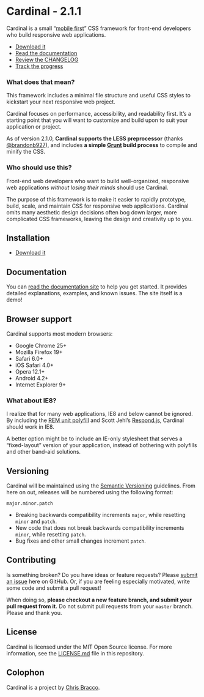 # Cardinal - 2.1.1

Cardinal is a small “[mobile first](http://cbrac.co/116bQqk)” CSS framework for front-end developers who build responsive web applications.

* [Download it](https://github.com/cbracco/cardinal/archive/master.zip)
* [Read the documentation](http://cardinalcss.com)
* [Review the CHANGELOG](https://github.com/cbracco/cardinal/blob/master/CHANGELOG.md)
* [Track the progress](https://www.pivotaltracker.com/s/projects/803361)

### What does that mean?

This framework includes a minimal file structure and useful CSS styles to kickstart your next responsive web project.

Cardinal focuses on performance, accessibility, and readability first. It’s a starting point that you will want to customize and build upon to suit your application or project.

As of version 2.1.0, **Cardinal supports the LESS preprocessor** (thanks [@brandonb927](https://github.com/brandonb927)), and includes **a simple [Grunt](http://gruntjs.com/) build process** to compile and minify the CSS.

### Who should use this?

Front-end web developers who want to build well-organized, responsive web applications *without losing their minds* should use Cardinal.

The purpose of this framework is to make it easier to rapidly prototype, build, scale, and maintain CSS for responsive web applications. Cardinal omits many aesthetic design decisions often bog down larger, more complicated CSS frameworks, leaving the design and creativity up to you.

## Installation

* [Download it](https://github.com/cbracco/cardinal/archive/master.zip)

## Documentation

You can [read the documentation site](http://cardinalcss.com) to help you get started. It provides detailed explanations, examples, and known issues. The site itself is a demo!

## Browser support

Cardinal supports most modern browsers:

* Google Chrome 25+
* Mozilla Firefox 19+
* Safari 6.0+
* iOS Safari 4.0+
* Opera 12.1+
* Android 4.2+
* Internet Explorer 9+

### What about IE8?

I realize that for many web applications, IE8 and below cannot be ignored. By including the [REM unit polyfill](https://github.com/chuckcarpenter/REM-unit-polyfill) and Scott Jehl’s [Respond.js](https://github.com/scottjehl/Respond), Cardinal should work in IE8.

A better option might be to include an IE-only stylesheet that serves a “fixed-layout” version of your application, instead of bothering with polyfills and other band-aid solutions.

## Versioning

Cardinal will be maintained using the [Semantic Versioning](http://semver.org/) guidelines. From here on out, releases will be numbered using the following format:

`major.minor.patch`

* Breaking backwards compatibility increments `major`, while resetting `minor` and `patch`.
* New code that does not break backwards compatibility increments `minor`, while resetting `patch`.
* Bug fixes and other small changes increment `patch`.

## Contributing

Is something broken? Do you have ideas or feature requests? Please [submit an issue](https://github.com/cbracco/Cardinal/issues/new) here on GitHub. Or, if you are feeling especially motivated, write some code and submit a pull request!

When doing so, **please checkout a new feature branch, and submit your pull request from it.** Do not submit pull requests from your `master` branch. Please and thank you.

## License

Cardinal is licensed under the MIT Open Source license. For more information, see the [LICENSE.md](https://github.com/cbracco/cardinal/blob/master/LICENSE.md) file in this repository.

## Colophon

Cardinal is a project by [Chris Bracco](http://cbracco.me).
